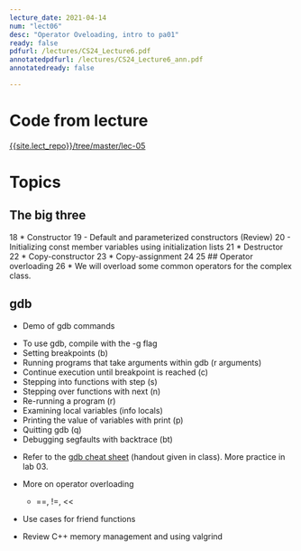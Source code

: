```yaml
---
lecture_date: 2021-04-14
num: "lect06"
desc: "Operator Oveloading, intro to pa01"
ready: false
pdfurl: /lectures/CS24_Lecture6.pdf
annotatedpdfurl: /lectures/CS24_Lecture6_ann.pdf
annotatedready: false

---
```


# Code from lecture
[{{site.lect_repo}}/tree/master/lec-05]({{site.lect_repo}}/tree/master/lec-06)

# Topics
## The big three 
 18 * Constructor
 19     - Default and parameterized constructors (Review)
 20     - Initializing const member variables using initialization lists
 21 * Destructor
 22 * Copy-constructor
 23 * Copy-assignment
 24
 25 ## Operator overloading
 26 * We will overload some common operators for the complex class.

## gdb

* Demo of gdb commands 
 - To use gdb, compile with the -g flag
 - Setting breakpoints (b)
 - Running programs that take arguments within gdb (r arguments)
 - Continue execution until breakpoint is reached (c)
 - Stepping into functions with step (s)
 - Stepping over functions with next (n)
 - Re-running a program (r)
 - Examining local variables  (info locals)
 - Printing the value of variables with print (p)
 - Quitting gdb (q)
 - Debugging segfaults with backtrace (bt)
* Refer to the [gdb cheat sheet](http://darkdust.net/files/GDB%20Cheat%20Sheet.pdf) (handout given in class). More practice in lab 03.

* More on operator overloading
	- ==, !=, << 
	
* Use cases for friend functions
* Review C++ memory management and using valgrind
